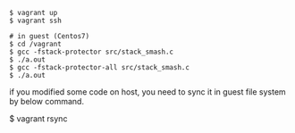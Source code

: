 
```
$ vagrant up
$ vagrant ssh

# in guest (Centos7)
$ cd /vagrant
$ gcc -fstack-protector src/stack_smash.c
$ ./a.out
$ gcc -fstack-protector-all src/stack_smash.c
$ ./a.out
```

if you modified some code on host, you need to sync it in guest file system by below command.

$ vagrant rsync
